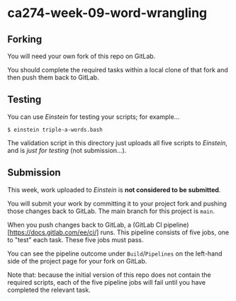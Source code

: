 # ca274-week-09-word-wrangling

## Forking

You will need your own fork of this repo on GitLab.

You should complete the required tasks within a local clone of that fork and then push
them back to GitLab.

## Testing

You can use *Einstein* for testing your scripts; for example...

```
$ einstein triple-a-words.bash
```

The validation script in this directory just uploads all five scripts to *Einstein*, and
is *just for testing* (not submission...).

## Submission

This week, work uploaded to *Einstein* is **not considered to be submitted**.

You will submit your work by committing it to your project fork and pushing those
changes back to GitLab.  The main branch for this project is `main`.

When you push changes back to GitLab, a (GitLab CI pipeline)[https://docs.gitlab.com/ee/ci/] runs.
This pipeline consists of five jobs, one to "test" each task.  These five jobs must pass.

You can see the pipeline outcome under `Build`/`Pipelines` on the left-hand side of the
project page for your fork on GitLab.

Note that: because the initial version of this repo does not contain the required
scripts, each of the five pipeline jobs will fail until you have completed the relevant task.
